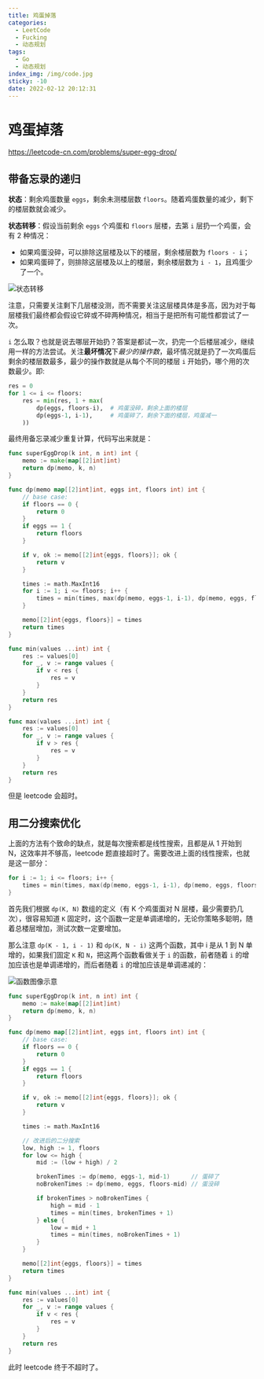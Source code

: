 ```yaml
---
title: 鸡蛋掉落
categories:
  - LeetCode
  - Fucking
  - 动态规划
tags:
  - Go
  - 动态规划
index_img: /img/code.jpg
sticky: -10
date: 2022-02-12 20:12:31
---
```


# 鸡蛋掉落

https://leetcode-cn.com/problems/super-egg-drop/

## 带备忘录的递归

**状态**：剩余鸡蛋数量 `eggs`，剩余未测楼层数 `floors`。随着鸡蛋数量的减少，剩下的楼层数就会减少。

**状态转移**：假设当前剩余 `eggs` 个鸡蛋和 `floors` 层楼，去第 `i` 层扔一个鸡蛋，会有 2 种情况：
+ 如果鸡蛋没碎，可以排除这层楼及以下的楼层，剩余楼层数为 `floors - i`；
+ 如果鸡蛋碎了，则排除这层楼及以上的楼层，剩余楼层数为 `i - 1`，且鸡蛋少了一个。

![状态转移](https://github.com/labuladong/fucking-algorithm/raw/master/pictures/%E6%89%94%E9%B8%A1%E8%9B%8B/1.jpg)

注意，只需要关注剩下几层楼没测，而不需要关注这层楼具体是多高，因为对于每层楼我们最终都会假设它碎或不碎两种情况，相当于是把所有可能性都尝试了一次。

`i` 怎么取？也就是说去哪层开始扔？答案是都试一次，扔完一个后楼层减少，继续用一样的方法尝试。关注**最坏情况**下*最少的操作数*，最坏情况就是扔了一次鸡蛋后剩余的楼层数最多，最少的操作数就是从每个不同的楼层 `i` 开始扔，哪个用的次数最少。即:

```python
res = 0
for 1 <= i <= floors:
    res = min(res, 1 + max(
        dp(eggs, floors-i),  # 鸡蛋没碎，剩余上面的楼层
        dp(eggs-1, i-1),     # 鸡蛋碎了，剩余下面的楼层，鸡蛋减一
    ))
```

最终用备忘录减少重复计算，代码写出来就是：

```go
func superEggDrop(k int, n int) int {
    memo := make(map[[2]int]int)
    return dp(memo, k, n)
}

func dp(memo map[[2]int]int, eggs int, floors int) int {
    // base case:
    if floors == 0 {
        return 0
    }
    if eggs == 1 {
        return floors
    }

    if v, ok := memo[[2]int{eggs, floors}]; ok {
        return v
    }

    times := math.MaxInt16
    for i := 1; i <= floors; i++ {
        times = min(times, max(dp(memo, eggs-1, i-1), dp(memo, eggs, floors-i)) + 1)
    }

    memo[[2]int{eggs, floors}] = times
    return times
}

func min(values ...int) int {
    res := values[0]
    for _, v := range values {
        if v < res {
            res = v
        }
    }
    return res
}

func max(values ...int) int {
    res := values[0]
    for _, v := range values {
        if v > res {
            res = v
        }
    }
    return res
}
```

但是 leetcode 会超时。

## 用二分搜索优化

上面的方法有个致命的缺点，就是每次搜索都是线性搜索，且都是从 1 开始到 N，这效率并不够高，leetcode 题直接超时了。需要改进上面的线性搜索，也就是这一部分：

```go
for i := 1; i <= floors; i++ {
    times = min(times, max(dp(memo, eggs-1, i-1), dp(memo, eggs, floors-i)) + 1)
}
```

首先我们根据 `dp(K, N)` 数组的定义（有 K 个鸡蛋面对 N 层楼，最少需要扔几次），很容易知道 `K` 固定时，这个函数一定是单调递增的，无论你策略多聪明，随着总楼层增加，测试次数一定要增加。

那么注意 `dp(K - 1, i - 1)` 和 `dp(K, N - i)` 这两个函数，其中 i 是从 1 到 N 单增的，如果我们固定 `K` 和 `N`，把这两个函数看做关于 `i` 的函数，前者随着 `i` 的增加应该也是单调递增的，而后者随着 `i` 的增加应该是单调递减的：

![函数图像示意](https://github.com/labuladong/fucking-algorithm/raw/master/pictures/%E6%89%94%E9%B8%A1%E8%9B%8B/2.jpg)

```go
func superEggDrop(k int, n int) int {
    memo := make(map[[2]int]int)
    return dp(memo, k, n)
}

func dp(memo map[[2]int]int, eggs int, floors int) int {
    // base case:
    if floors == 0 {
        return 0
    }
    if eggs == 1 {
        return floors
    }

    if v, ok := memo[[2]int{eggs, floors}]; ok {
        return v
    }

    times := math.MaxInt16

    // 改进后的二分搜索
    low, high := 1, floors
    for low <= high {
        mid := (low + high) / 2

        brokenTimes := dp(memo, eggs-1, mid-1)      // 蛋碎了
        noBrokenTimes := dp(memo, eggs, floors-mid) // 蛋没碎

        if brokenTimes > noBrokenTimes {
            high = mid - 1
            times = min(times, brokenTimes + 1)
        } else {
            low = mid + 1
            times = min(times, noBrokenTimes + 1)
        }
    }

    memo[[2]int{eggs, floors}] = times
    return times
}

func min(values ...int) int {
    res := values[0]
    for _, v := range values {
        if v < res {
            res = v
        }
    }
    return res
}
```

此时 leetcode 终于不超时了。
